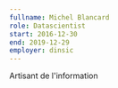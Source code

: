 ```yaml
---
fullname: Michel Blancard
role: Datascientist
start: 2016-12-30
end: 2019-12-29
employer: dinsic
---
```


Artisant de l'information

